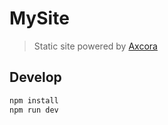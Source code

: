 # MySite

> Static site powered by [Axcora](https://github.com/...)

## Develop

```bash
npm install
npm run dev
